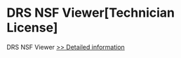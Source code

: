 # DRS NSF Viewer[Technician License]
DRS NSF Viewer
[>> Detailed information](https://secure.shareit.com/shareit/product.html?productid=301004947&affiliateid=200057808)